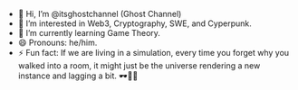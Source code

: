 - 👋 Hi, I’m @itsghostchannel (Ghost Channel)
- 👀 I’m interested in Web3, Cryptography, SWE, and Cyperpunk.
- 🌱 I’m currently learning Game Theory.
- 😄 Pronouns: he/him.
- ⚡ Fun fact: If we are living in a simulation, every time you forget why you walked into a room, it might just be the universe rendering a new instance and lagging a bit. 🕶️💾✨

<!---
itsghostchannel/itsghostchannel is a ✨ special ✨ repository because its `README.md` (this file) appears on your GitHub profile.
You can click the Preview link to take a look at your changes.
--->

